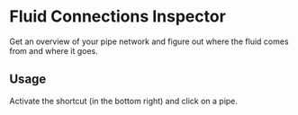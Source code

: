# Fluid Connections Inspector

Get an overview of your pipe network and figure out where the fluid comes from and where it goes.

## Usage

Activate the shortcut (in the bottom right) and click on a pipe.
